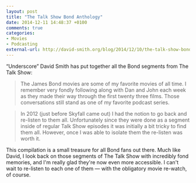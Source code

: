 ```yaml
---
layout: post
title: "The Talk Show Bond Anthology"
date: 2014-12-11 14:48:37 +0100
comments: true
categories: 
- Movies
- Podcasting
external-url: http://david-smith.org/blog/2014/12/10/the-talk-show-bond/
---
```


“Underscore” David Smith has put together all the Bond segments from The Talk Show:

> The James Bond movies are some of my favorite movies of all time. I remember very fondly following along with Dan and John each week as they made their way through the first twenty three films. Those conversations still stand as one of my favorite podcast series.

> In 2012 (just before Skyfall came out) I had the notion to go back and re-listen to them all. Unfortunately since they were done as a segment inside of regular Talk Show episodes it was initially a bit tricky to find them all. However, once I was able to isolate them the re-listen was worth it.

This compilation is a small treasure for all Bond fans out there. Much like David, I look back on those segments of The Talk Show with incredibly fond memories, and I'm really glad they're now even more accessible. I can't wait to re-listen to each one of them — with the obligatory movie re-watch, of course.